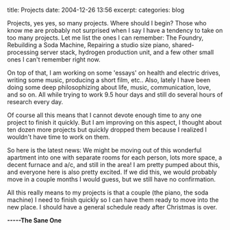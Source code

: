 title: Projects
date: 2004-12-26 13:56
excerpt: 
categories: blog

Projects, yes yes, so many projects. Where should I begin? Those who know me are probably not surprised when I say I have a tendency to take on too many projects. Let me list the ones I can remember: The Foundry, Rebuilding a Soda Machine, Repairing a studio size piano, shared-processing server stack, hydrogen production unit, and a few other small ones I can't remember right now.

On top of that, I am working on some 'essays' on health and electric drives, writing some music, producing a short film, etc.. Also, lately I have been doing some deep philosophizing about life, music, communication, love, and so on. All while trying to work 9.5 hour days and still do several hours of research every day.

Of course all this means that I cannot devote enough time to any one project to finish it quickly. But I am improving on this aspect, I thought about ten dozen more projects but quickly dropped them because I realized I wouldn't have time to work on them.

So here is the latest news: We might be moving out of this wonderful apartment into one with separate rooms for each person, lots more space, a decent furnace and a/c, and still in the area! I am pretty pumped about this, and everyone here is also pretty excited. If we did this, we would probably move in a couple months I would guess, but we still have no confirmation.

All this really means to my projects is that a couple (the piano, the soda machine) I need to finish quickly so I can have them ready to move into the new place. I should have a general schedule ready after Christmas is over.

**-----The Sane One**